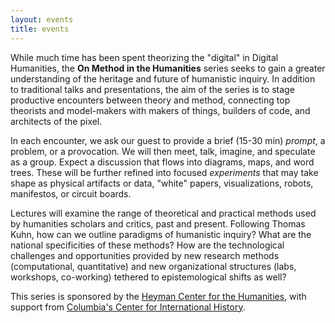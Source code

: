 ```yaml
---
layout: events
title: events
---
```


While much time has been spent theorizing the "digital" in Digital Humanities, the **On Method in the Humanities** series seeks to gain a greater understanding of the heritage and future of humanistic inquiry. In addition to traditional talks and presentations, the aim of the series is to stage productive encounters between theory and method, connecting top theorists and model-makers with makers of things, builders of code, and architects of the pixel.

In each encounter, we ask our guest to provide a brief (15-30 min) *prompt*, a problem, or a provocation. We will then meet, talk, imagine, and speculate as a group. Expect a discussion that flows into diagrams, maps, and word trees. These will be further refined into focused *experiments* that may take shape as physical artifacts or data, "white" papers, visualizations, robots, manifestos, or circuit boards.

Lectures will examine the range of theoretical and practical methods used by humanities scholars and critics, past and present. Following Thomas Kuhn, how can we outline paradigms of humanistic inquiry? What are the national specificities of these methods? How are the technological challenges and opportunities provided by new research methods (computational, quantitative) and new organizational structures (labs, workshops, co-working) tethered to epistemological shifts as well?

This series is sponsored by the [Heyman Center for the Humanities](heymancenter.org), with support from [Columbia's Center for International History](cih.columbia.edu).
